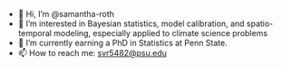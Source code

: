 - 👋 Hi, I’m @samantha-roth
- 👀 I’m interested in Bayesian statistics, model calibration, and spatio-temporal modeling, especially applied to climate science problems
- 🌱 I’m currently earning a PhD in Statistics at Penn State. 
- 📫 How to reach me: svr5482@psu.edu

